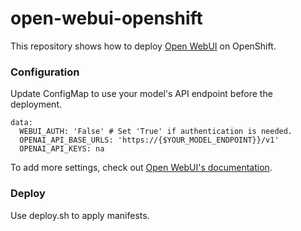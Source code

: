 # open-webui-openshift

This repository shows how to deploy [Open WebUI](https://github.com/open-webui/open-webui) on OpenShift.

### Configuration
Update ConfigMap to use your model's API endpoint before the deployment.  
```
data:
  WEBUI_AUTH: 'False' # Set 'True' if authentication is needed.
  OPENAI_API_BASE_URLS: 'https://{$YOUR_MODEL_ENDPOINT}}/v1'
  OPENAI_API_KEYS: na
```
To add more settings, check out [Open WebUI's documentation](https://docs.openwebui.com/).

### Deploy
Use deploy.sh to apply manifests.
